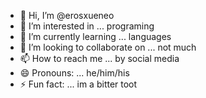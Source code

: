 - 👋 Hi, I’m @erosxueneo
- 👀 I’m interested in ... programing 
- 🌱 I’m currently learning ... languages 
- 💞️ I’m looking to collaborate on ... not much
- 📫 How to reach me ... by social media 
- 😄 Pronouns: ... he/him/his
- ⚡ Fun fact: ... im a bitter toot

<!---
erosxueneo/erosxueneo is a ✨ special ✨ repository because its `README.md` (this file) appears on your GitHub profile.
You can click the Preview link to take a look at your changes.
--->
 
